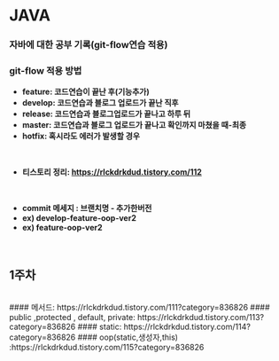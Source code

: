 # JAVA
### 자바에 대한 공부 기록(git-flow연습 적용)

### git-flow 적용 방법

 + **feature: 코드연습이 끝난 후(기능추가)**
 + **develop: 코드연습과 블로그 업로드가 끝난 직후**
 + **release: 코드연습과 블로그업로드가 끝나고 하루 뒤**
 + **master: 코드연습과 블로그 업로드가 끝나고 확인까지 마쳤을 때-최종**
 + **hotfix: 혹시라도 에러가 발생할 경우**

<br>

 + **티스토리 정리: https://rlckdrkdud.tistory.com/112**

<br>

 + **commit 메세지 : 브랜치명 - 추가한버전**
 + **ex) develop-feature-oop-ver2**
 + **ex) feature-oop-ver2**
<br>

## 1주차
<br>
#### 메서드: https://rlckdrkdud.tistory.com/111?category=836826
#### public ,protected , default, private: https://rlckdrkdud.tistory.com/113?category=836826
#### static: https://rlckdrkdud.tistory.com/114?category=836826
#### oop(static,생성자,this) :https://rlckdrkdud.tistory.com/115?category=836826




